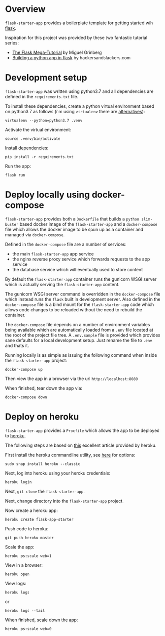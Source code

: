 # Overview
`flask-starter-app` provides a boilerplate template for getting started wih [flask](https://flask.palletsprojects.com/en/1.1.x/).

Inspiration for this project was provided by these two fantastic tutorial series:
- [The Flask Mega-Tutorial](https://blog.miguelgrinberg.com/post/the-flask-mega-tutorial-part-i-hello-world) by Miguel Grinberg
- [Building a python app in flask](https://hackersandslackers.com/your-first-flask-application) by hackersandslackers.com

# Development setup
`flask-starter-app` was written using python3.7 and all dependencies are defined in the `requirements.txt` file.

To install these dependencies, create a python virtual environment based on python3.7 as follows (i'm using `virtualenv` there are [alternatives](https://realpython.com/python-virtual-environments-a-primer/)):
```
virtualenv --python=python3.7 .venv
```

Activate the virtual environment:
```
source .venv/bin/activate
```

Install dependencies:
```
pip install -r requirements.txt
```

Run the app:
```
flask run
```

# Deploy locally using docker-compose
`flask-starter-app` provides both a `Dockerfile` that builds a `python slim-buster` based docker image of the `flask-starter-app` and a `docker-compose` file which allows the docker image to be spun up as a container and managed via `docker-compose`.

Defined in the `docker-compose` file are a number of services:
- the main `flask-starter-app` app service
- the nginx reverse proxy service which forwards requests to the app service
- the database service which will eventually used to store content

By default the `flask-starter-app` container runs the gunicorn WSGI server which is actually serving the `flask-starter-app` content.

The gunicorn WSGI server command is overridden in the `docker-compose` file which instead runs the `flask` built in development server.
Also defined in the `docker-compose` file is a bind mount for the `flask-starter-app` code which allows code changes to be reloaded without the need to rebuild the container.

The `docker-compose` file depends on a number of environment variables being available which are automatically loaded from a `.env` file located at the root of the project file tree. A `.env.sample` file is provided which provides sane defaults for a local development setup. Just rename the file to `.env` and thats it.

Running locally is as simple as issuing the following command when inside the `flask-starter-app` project:
```
docker-compose up
```

Then view the app in a browser via the url `http://localhost:8080`

When finished, tear down the app via:
```
docker-compose down
```

# Deploy on heroku
`flask-starter-app` provides a `Procfile` which allows the app to be deployed to [heroku](https://www.heroku.com/).

The following steps are based on [this](https://devcenter.heroku.com/articles/getting-started-with-python?singlepage=true) excellent article provided by heroku.

First install the heroku commandline utility, see [here](https://devcenter.heroku.com/articles/heroku-cli#download-and-install) for options:
```
sudo snap install heroku --classic
```

Next, log into heroku using your heroku credentials:
```
heroku login
```

Next, `git clone` the `flask-starter-app`.

Next, change directory into the `flask-starter-app` project.

Now create a heroku app:
```
heroku create flask-app-starter
```

Push code to heroku:
```
git push heroku master
```

Scale the app:
```
heroku ps:scale web=1
```

View in a browser:
```
heroku open
```

View logs:
```
heroku logs
```
or
```
heroku logs --tail
```

When finished, scale down the app:
```
heroku ps:scale web=0
```

